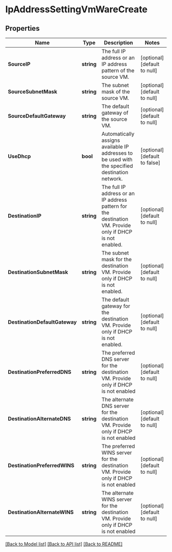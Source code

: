 # IpAddressSettingVmWareCreate

## Properties
Name | Type | Description | Notes
------------ | ------------- | ------------- | -------------
**SourceIP** | **string** | The full IP address or an IP address pattern of the source VM. | [optional] [default to null]
**SourceSubnetMask** | **string** | The subnet mask of the source VM. | [optional] [default to null]
**SourceDefaultGateway** | **string** | The default gateway of the source VM. | [optional] [default to null]
**UseDhcp** | **bool** | Automatically assigns available IP addresses to be used with the specified destination network. | [optional] [default to false]
**DestinationIP** | **string** | The full IP address or an IP address pattern for the destination VM. Provide only if DHCP is not enabled. | [optional] [default to null]
**DestinationSubnetMask** | **string** | The subnet mask for the destination VM.  Provide only if DHCP is not enabled. | [optional] [default to null]
**DestinationDefaultGateway** | **string** | The default gateway for the destination VM.  Provide only if DHCP is not enabled. | [optional] [default to null]
**DestinationPreferredDNS** | **string** | The preferred DNS server for the destination VM.  Provide only if DHCP is not enabled | [optional] [default to null]
**DestinationAlternateDNS** | **string** | The alternate DNS server for the destination VM.  Provide only if DHCP is not enabled | [optional] [default to null]
**DestinationPreferredWINS** | **string** | The preferred WINS server for the destination VM.  Provide only if DHCP is not enabled | [optional] [default to null]
**DestinationAlternateWINS** | **string** | The alternate WINS server for the destination VM.  Provide only if DHCP is not enabled | [optional] [default to null]

[[Back to Model list]](../README.md#documentation-for-models) [[Back to API list]](../README.md#documentation-for-api-endpoints) [[Back to README]](../README.md)

